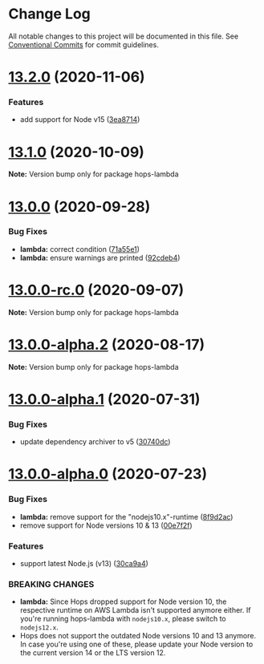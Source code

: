 # Change Log

All notable changes to this project will be documented in this file.
See [Conventional Commits](https://conventionalcommits.org) for commit guidelines.

# [13.2.0](https://github.com/xing/hops/compare/v13.1.0...v13.2.0) (2020-11-06)


### Features

* add support for Node v15 ([3ea8714](https://github.com/xing/hops/commit/3ea8714702960d0408cb6eae4bf336cb637eea9d))





# [13.1.0](https://github.com/xing/hops/compare/v13.0.0...v13.1.0) (2020-10-09)

**Note:** Version bump only for package hops-lambda





# [13.0.0](https://github.com/xing/hops/compare/v13.0.0-rc.0...v13.0.0) (2020-09-28)


### Bug Fixes

* **lambda:** correct condition ([71a55e1](https://github.com/xing/hops/commit/71a55e12742d8d4dd5685b2480ee3844ead6a04b))
* **lambda:** ensure warnings are printed ([92cdeb4](https://github.com/xing/hops/commit/92cdeb4f828b3ad07c443a9dc31a0319df6f9a2f))





# [13.0.0-rc.0](https://github.com/xing/hops/compare/v13.0.0-alpha.2...v13.0.0-rc.0) (2020-09-07)

**Note:** Version bump only for package hops-lambda





# [13.0.0-alpha.2](https://github.com/xing/hops/compare/v13.0.0-alpha.1...v13.0.0-alpha.2) (2020-08-17)

**Note:** Version bump only for package hops-lambda





# [13.0.0-alpha.1](https://github.com/xing/hops/compare/v13.0.0-alpha.0...v13.0.0-alpha.1) (2020-07-31)


### Bug Fixes

* update dependency archiver to v5 ([30740dc](https://github.com/xing/hops/commit/30740dc6bc34310254052cb2393bf4e900c42ba5))





# [13.0.0-alpha.0](https://github.com/xing/hops/compare/v12.0.0-rc99...v13.0.0-alpha.0) (2020-07-23)


### Bug Fixes

* **lambda:** remove support for the "nodejs10.x"-runtime ([8f9d2ac](https://github.com/xing/hops/commit/8f9d2acf070fcf894df3d1a44524dac1a0cc1f19))
* remove support for Node versions 10 & 13 ([00e7f2f](https://github.com/xing/hops/commit/00e7f2fb2ec92b859805b65bfeee697a78bf8147))


### Features

* support latest Node.js (v13) ([30ca9a4](https://github.com/xing/hops/commit/30ca9a4ebc3a43706eb07158259035349ce2d269))


### BREAKING CHANGES

* **lambda:** Since Hops dropped support for Node version 10, the
respective runtime on AWS Lambda isn't supported anymore either. If
you're running hops-lambda with `nodejs10.x`, please switch to
`nodejs12.x`.
* Hops does not support the outdated Node versions 10
and 13 anymore. In case you're using one of these, please update your
Node version to the current version 14 or the LTS version 12.
